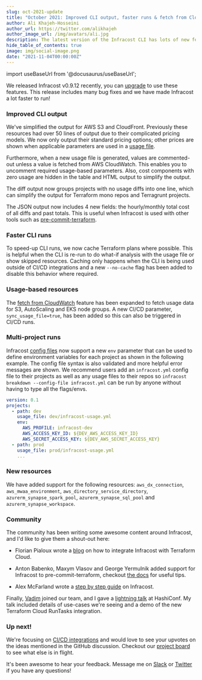 ```yaml
---
slug: oct-2021-update
title: "October 2021: Improved CLI output, faster runs & fetch from CloudWatch"
author: Ali Khajeh-Hosseini
author_url: https://twitter.com/alikhajeh
author_image_url: /img/avatars/ali.jpg
description: The latest version of the Infracost CLI has lots of new features, upgrade to try them!
hide_table_of_contents: true
image: img/social-image.png
date: "2021-11-04T00:00:00Z"
---
```


import useBaseUrl from '@docusaurus/useBaseUrl';

We released Infracost v0.9.12 recently, you can [upgrade](/docs/#1-install-infracost) to use these features. This release includes many bug fixes and we have made Infracost a lot faster to run!

### Improved CLI output

We've simplified the output for AWS S3 and CloudFront. Previously these resources had over 50 lines of output due to their complicated pricing models. We now only output their standard pricing options; other prices are shown when applicable parameters are used in a [usage file](/docs/features/usage_based_resources).

<!--truncate-->

Furthermore, when a new usage file is generated, values are commented-out unless a value is fetched from AWS CloudWatch. This enables you to uncomment required usage-based parameters. Also, cost components with zero usage are hidden in the table and HTML output to simplify the output.

The diff output now groups projects with no usage diffs into one line, which can simplify the output for Terraform mono repos and Terragrunt projects.

The JSON output now includes 4 new fields: the hourly/monthly total cost of all diffs and past totals. This is useful when Infracost is used with other tools such as [pre-commit-terraform](https://github.com/antonbabenko/pre-commit-terraform).

### Faster CLI runs

To speed-up CLI runs, we now cache Terraform plans where possible. This is helpful when the CLI is re-run to do what-if analysis with the usage file or show skipped resources. Caching only happens when the CLI is being used outside of CI/CD integrations and a new `--no-cache` flag has been added to disable this behavior where required.

### Usage-based resources

The [fetch from CloudWatch](/docs/features/usage_based_resources#fetch-from-cloudwatch) feature has been expanded to fetch usage data for S3, AutoScaling and EKS node groups. A new CI/CD parameter, `sync_usage_file=true`, has been added so this can also be triggered in CI/CD runs.

### Multi-project runs

Infracost [config files](/docs/features/config_file) now support a new `env` parameter that can be used to define environment variables for each project as shown in the following example. The config file syntax is also validated and more helpful error messages are shown. We recommend users add an `infracost.yml` config file to their projects as well as any usage files to their repos so `infracost breakdown --config-file infracost.yml` can be run by anyone without having to type all the flags/envs.

```yaml
version: 0.1
projects:
  - path: dev
    usage_file: dev/infracost-usage.yml
    env:
      AWS_PROFILE: infracost-dev
      AWS_ACCESS_KEY_ID: ${DEV_AWS_ACCESS_KEY_ID}
      AWS_SECRET_ACCESS_KEY: ${DEV_AWS_SECRET_ACCESS_KEY}     
  - path: prod
    usage_file: prod/infracost-usage.yml
    ...
```

### New resources

We have added support for the following resources: `aws_dx_connection`, `aws_mwaa_environment`, `aws_directory_service_directory`, `azurerm_synapse_spark_pool`, `azurerm_synapse_sql_pool` and `azurerm_synapse_workspace`.

### Community

The community has been writing some awesome content around Infracost, and I'd like to give them a shout-out here:

- Florian Pialoux wrote a [blog](https://bluelight.co/blog/how-to-integrate-infracost-with-terraform-cloud) on how to integrate Infracost with Terraform Cloud.

- Anton Babenko, Maxym Vlasov and George Yermulnik added support for Infracost to pre-commit-terraform, checkout [the docs](https://github.com/antonbabenko/pre-commit-terraform#infracost_breakdown) for useful tips.

- Alex McFarland wrote a [step by step guide](https://hashdork.com/programming/infracost-guide/) on Infracost.

Finally, [Vadim](https://www.linkedin.com/in/vdmgolub/) joined our team, and I gave a [lightning talk](https://www.youtube.com/watch?v=ESbc1gK2rcw) at HashiConf. My talk included details of use-cases we're seeing and a demo of the new Terraform Cloud RunTasks integration.

### Up next!

We're focusing on [CI/CD integrations](https://github.com/infracost/infracost/discussions/1054) and would love to see your upvotes on the ideas mentioned in the GitHub discussion. Checkout our [project board](https://github.com/infracost/infracost/projects/2) to see what else is in flight.

It's been awesome to hear your feedback. Message me on [Slack](https://www.infracost.io/community-chat) or [Twitter](https://twitter.com/alikhajeh) if you have any questions!
